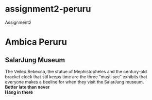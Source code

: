# assignment2-peruru
Assignment2
# Ambica Peruru
## SalarJung Museum
The Veiled Rebecca, the statue of Mephistopheles and the century-old bracket clock that stil keeps time are the three “must-see” exhibits that everyone makes a beeline for when they visit the SalarJung museum.
<br>
**Better late than never**<br>
**Hang in there**
